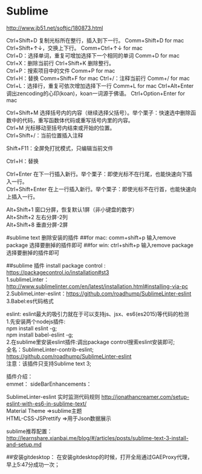 # Sublime
http://www.jb51.net/softjc/180873.html

Ctrl+Shift+D 复制光标所在整行，插入到下一行。  Comm+Shift+D   for mac   
Ctrl+Shift+↑↓，交换上下行。  Comm+Ctrl+↑↓️  for mac   
Ctrl+D：选择单词，重复可增加选择下一个相同的单词   Comm+D   for mac   
Ctrl+X：删除当前行  Ctrl+Shift+K 删除整行。  
Ctrl+P：搜索项目中的文件    Comm+P  for mac   
Ctrl+H：替换  Comm+Shift+F  for mac
Ctrl+/：注释当前行  Comm+/  for mac 
Ctrl+L：选择行，重复可依次增加选择下一行  Comm+L  for mac
Ctrl+Alt+Enter 调出zencoding的心印(koan)，koan一词源于佛语。  Ctrl+Option+Enter  for mac   

Ctrl+Shift+M 选择括号内的内容（继续选择父括号）。举个栗子：快速选中删除函数中的代码，重写函数体代码或重写括号内里的内容。  
Ctrl+M 光标移动至括号内结束或开始的位置。  
Ctrl+Shift+/：当前位置插入注释  

Shift+F11：全屏免打扰模式，只编辑当前文件  

Ctrl+H：替换  

Ctrl+Enter 在下一行插入新行。举个栗子：即使光标不在行尾，也能快速向下插入一行。  
Ctrl+Shift+Enter 在上一行插入新行。举个栗子：即使光标不在行首，也能快速向上插入一行。  

Alt+Shift+1 窗口分屏，恢复默认1屏（非小键盘的数字）  
Alt+Shift+2 左右分屏-2列  
Alt+Shift+8 垂直分屏-2屏  

#sublime text 删除安装的插件
##for mac:
comm+shift+p 输入remove package 选择要删掉的插件即可
##for win:
ctrl+shift+p 输入remove package 选择要删掉的插件即可

##sublime 插件
install package control : https://packagecontrol.io/installation#st3    
1.sublimeLinter：http://www.sublimelinter.com/en/latest/installation.html#installing-via-pc    
2.SublimeLinter-eslint：https://github.com/roadhump/SublimeLinter-eslint    
3.Babel:es代码格式    

eslint: eslint最大的吸引力就在于可以支持js、jsx、es6(es2015)等代码的检测     
1.先安装两个nodejs插件:   
  npm install eslint -g;   
  npm install babel-eslint -g;    
2.在sublime里安装eslint插件:调出package control搜索eslint安装即可;     
  全名：SublimeLinter-contrib-eslint;     https://github.com/roadhump/SublimeLinter-eslint     
  注意：该插件只支持Sublime text 3;     

插件介绍：    
emmet： 
sideBarEnhancements： 

SublimeLinter-eslint  实时监测代码规则  http://jonathancreamer.com/setup-eslint-with-es6-in-sublime-text/   
Material Theme  =>sublime主题  
HTML-CSS-JSPrettify  =>用于Json数据展示  

sublime推荐配置：http://learnshare.xianbai.me/blog/#/articles/posts/sublime-text-3-install-and-setup.md

##安装gitdesktop：
在安装gitdesktop的时候，打开全局通过GAEProxy代理，早上5:47分成功一次；
